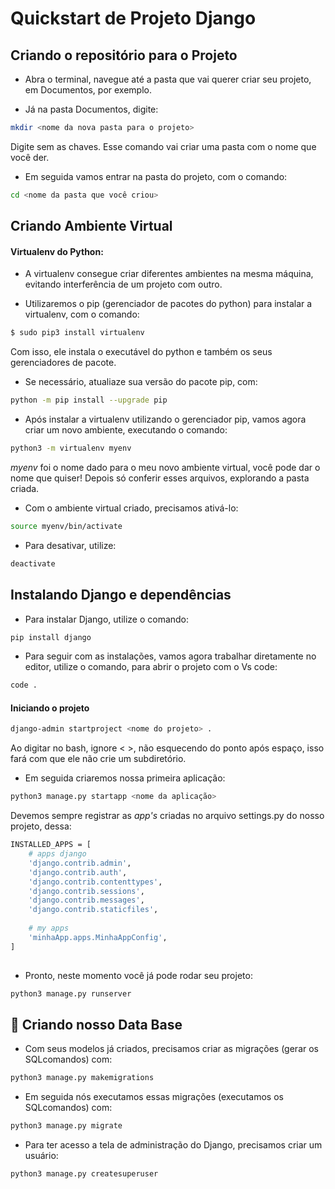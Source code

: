 
# Quickstart de Projeto Django

## Criando o repositório para o Projeto

* Abra o terminal, navegue até a pasta que vai querer criar seu projeto, em Documentos, por exemplo.

* Já na pasta Documentos, digite:
```bash
mkdir <nome da nova pasta para o projeto>
```   
Digite sem as chaves.
Esse comando vai criar uma pasta com o nome que você der.
    
* Em seguida vamos entrar na pasta do projeto, com o comando:
```bash
cd <nome da pasta que você criou>
```    

## Criando Ambiente Virtual

#### Virtualenv do Python:

* A virtualenv consegue criar diferentes ambientes na mesma máquina, evitando interferência de um projeto com outro.

* Utilizaremos o pip (gerenciador de pacotes do python) para instalar a virtualenv, com o comando:
```bash
$ sudo pip3 install virtualenv
```
Com isso, ele instala o executável do python
e também os seus gerenciadores de pacote.

* Se necessário, atualiaze sua versão do pacote pip, com:
```bash
python -m pip install --upgrade pip
```

* Após instalar a virtualenv utilizando o gerenciador pip,
vamos agora criar um novo ambiente, executando o comando:
```bash
python3 -m virtualenv myenv
```
*myenv* foi o nome dado para o meu novo ambiente virtual, você pode dar o nome que quiser!
Depois só conferir esses arquivos, explorando a pasta criada.

* Com o ambiente virtual criado, precisamos ativá-lo:
```bash
source myenv/bin/activate
```
* Para desativar, utilize:
```bash
deactivate
```

## Instalando Django e dependências

* Para instalar Django, utilize o comando:
```bash
pip install django
```
* Para seguir com as instalações, vamos agora trabalhar diretamente
no editor, utilize o comando, para abrir o projeto com o Vs code:
```bash
code .
```
#### Iniciando o projeto

```bash
django-admin startproject <nome do projeto> .  
```
Ao digitar no bash, ignore < >, não esquecendo do ponto após espaço,
isso fará com que ele não crie um subdiretório.

* Em seguida criaremos nossa primeira aplicação:
```bash
python3 manage.py startapp <nome da aplicação>
```
Devemos sempre registrar as *app's* criadas no arquivo settings.py
do nosso projeto, dessa:

```bash
INSTALLED_APPS = [
    # apps django
    'django.contrib.admin',
    'django.contrib.auth',
    'django.contrib.contenttypes',
    'django.contrib.sessions',
    'django.contrib.messages',
    'django.contrib.staticfiles',
    
    # my apps
    'minhaApp.apps.MinhaAppConfig',
]
     
```     

* Pronto, neste momento você já pode rodar seu projeto:
```bash
python3 manage.py runserver
```

## 🎲 Criando nosso Data Base

* Com seus modelos  já criados, precisamos criar as migrações 
(gerar os SQLcomandos) com:
```bash
python3 manage.py makemigrations
```
* Em seguida nós executamos essas migrações (executamos os 
SQLcomandos) com:
```bash
python3 manage.py migrate
```
* Para ter acesso a tela de administração do Django,
precisamos criar um usuário:

```bash
python3 manage.py createsuperuser
```
